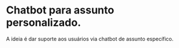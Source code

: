 # Chatbot para assunto personalizado.

A ideia é dar suporte aos usuários via chatbot de assunto específico. 
